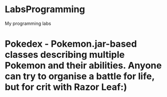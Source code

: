 # LabsProgramming
My programming labs

# Pokedex - Pokemon.jar-based classes describing multiple Pokemon and their abilities. Anyone can try to organise a battle for life, but for crit with Razor Leaf:)